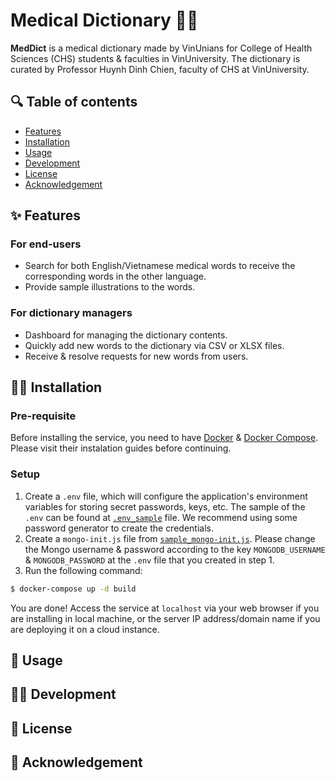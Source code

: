 # Medical Dictionary 🏥📖

**MedDict** is a medical dictionary made by VinUnians for College of Health Sciences (CHS) students & faculties in VinUniversity. The dictionary is curated by Professor Huynh Dinh Chien, faculty of CHS at VinUniversity. 

## 🔍 Table of contents 
- [Features](#features)
- [Installation](#installation)
- [Usage](#usage)
- [Development](#development)
- [License](#license)
- [Acknowledgement](#acknowledgement)

## ✨ Features 

### For end-users

- Search for both English/Vietnamese medical words to receive the corresponding words in the other language. 
- Provide sample illustrations to the words.

### For dictionary managers

- Dashboard for managing the dictionary contents.
- Quickly add new words to the dictionary via CSV or XLSX files.
- Receive & resolve requests for new words from users. 

## 👨‍🔧 Installation 

### Pre-requisite

Before installing the service, you need to have [Docker](https://docs.docker.com/) & [Docker Compose](https://docs.docker.com/compose/). Please visit their instalation guides before continuing. 

### Setup 

1. Create a `.env` file, which will configure the application's environment variables for storing secret passwords, keys, etc. The sample of the `.env` can be found at [`.env_sample`](./env_sample) file. We recommend using some password generator to create the credentials. 
2. Create a `mongo-init.js` file from [`sample_mongo-init.js`](./sample_mongo-init.js). Please change the Mongo username & password according to the key `MONGODB_USERNAME` & `MONGODB_PASSWORD` at the `.env` file that you created in step 1. 
3. Run the following command:

```Bash
$ docker-compose up -d build
```

You are done! Access the service at `localhost` via your web browser if you are installing in local machine, or the server IP address/domain name if you are deploying it on a cloud instance.

## 🧐 Usage 

## 👩‍💻 Development

## 📄 License
 
## 🙏 Acknowledgement 